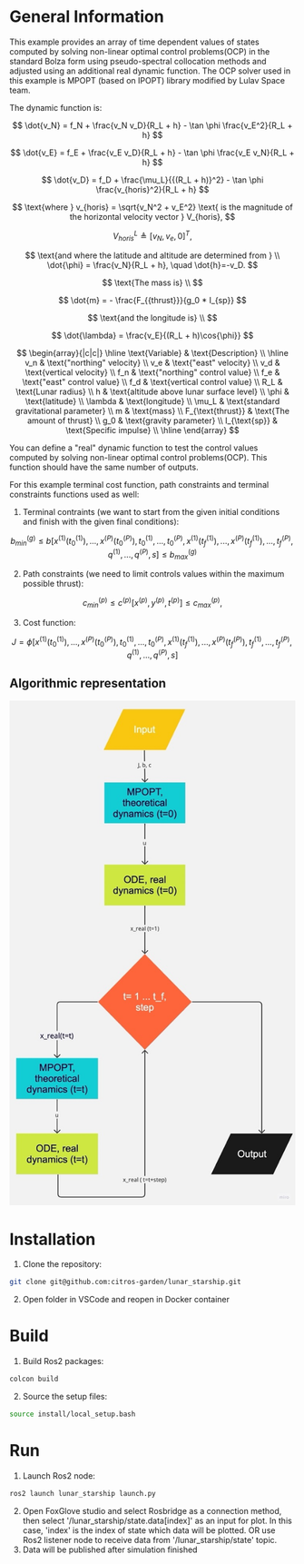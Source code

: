 # General Information
This example provides an array of time dependent values of states computed by solving non-linear optimal control problems(OCP) in the standard Bolza form using pseudo-spectral collocation methods and adjusted using an additional real dynamic function. The OCP solver used in this example is MPOPT (based on IPOPT) library modified by Lulav Space team.

The dynamic function is:

$$ \dot{v_N} = f_N + \frac{v_N v_D}{R_L + h} - \tan \phi \frac{v_E^2}{R_L + h} 
$$ 

$$
\dot{v_E} = f_E + \frac{v_E v_D}{R_L + h} - \tan \phi \frac{v_E v_N}{R_L + h} 
$$

$$
\dot{v_D} = f_D + \frac{\mu_L}{{(R_L + h)}^2} - \tan \phi \frac{v_{horis}^2}{R_L + h}
$$


$$
\text{where } v_{horis} = \sqrt{v_N^2 + v_E^2} \text{ is the magnitude of the horizontal velocity vector } V_{horis},
$$

$$
V_{horis}^L \triangleq {[v_N, v_e, 0]}^T,
$$

$$
\text{and where the latitude and altitude are determined from
} \\
\dot{\phi} = \frac{v_N}{R_L + h}, \quad \dot{h}=-v_D.
$$

$$
\text{The mass is} \\
$$

$$
\dot{m} = - \frac{F_{{thrust}}}{g_0 * I_{sp}}
$$

$$
\text{and the longitude is} \\
$$

$$
\dot{\lambda} = \frac{v_E}{(R_L + h)\cos{\phi}}
$$

$$
\begin{array}{|c|c|}
\hline
\text{Variable} & \text{Description} \\
\hline
v_n & \text{"northing" velocity} \\
v_e & \text{"east" velocity} \\
v_d & \text{vertical velocity} \\
f_n & \text{"northing" control value} \\
f_e & \text{"east" control value} \\
f_d & \text{vertical control value} \\
R_L & \text{Lunar radius} \\
h & \text{altitude above lunar surface level} \\
\phi & \text{latitude} \\
\lambda & \text{longitude} \\
\mu_L & \text{standard gravitational parameter} \\
m & \text{mass} \\
F_{\text{thrust}} & \text{The amount of thrust} \\
g_0 & \text{gravity parameter} \\
I_{\text{sp}} & \text{Specific impulse} \\
\hline
\end{array}
$$


You can define a "real" dynamic function to test the control values computed by solving non-linear optimal control problems(OCP). This function should have the same number of outputs. 

For this example terminal cost function, path constraints and terminal constraints functions used as well: 

1. Terminal contraints (we want to start from the given initial conditions and finish with the given final conditions):

$$
b_{min}^{(g)} \le b\big[x^{(1)}(t_0^{(1)}),...,x^{(P)}(t_0^{(P)}),t_0^{(1)},...,t_0^{(P)},x^{(1)}(t_f^{(1)}),...,x^{(P)}(t_f^{(1)}),...,t_f^{(P)},q^{(1)},...,q^{(P)},s \big] \le b_{max}^{(g)}
$$

2. Path constraints (we need to limit controls values within the maximum possible thrust):

$$
c_{min}^{(p)} \le c^{(p)} \Big[x^{(p)}, y^{(p)}, t^{(p)} \Big] \le c_{max}^{(p)},
$$

3. Cost function:

$$
J = \phi \big[x^{(1)}(t^{(1)}_0),..., x^{(P)}(t^{(P )}_0), t^{(1)}_0, . . . , t^{(P)}_0, x^{(1)}(t^{(1)}_f), . . . , x^{(P )}(t^{(P )}_f), t^{(1)}_f, . . . , t^{(P )}_f, q^{(1)}, . . . , q^{(P )}, s \big]
$$ 


## Algorithmic representation

![gif](/docs/img/Flowchart.jpeg "Maneuver example")

# Installation
1. Clone the repository:
```bash 
git clone git@github.com:citros-garden/lunar_starship.git
```
2. Open folder in VSCode and reopen in Docker container


# Build
1. Build Ros2 packages:
```bash 
colcon build
```
2. Source the setup files:
```bash 
source install/local_setup.bash
```

# Run
1. Launch Ros2 node:
```bash 
ros2 launch lunar_starship launch.py
```

2. Open FoxGlove studio and select Rosbridge as a connection method, 
then select '/lunar_starship/state.data[index]' as an input for plot. In this case, 'index' is the index of state which data will be plotted.
OR use Ros2 listener node to receive data from '/lunar_starship/state' topic.
3. Data will be published after simulation finished
